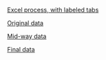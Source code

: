 [Excel process, with labeled tabs](https://github.com/juliamuellerthewriter/datavisualization-fall2021/blob/main/team%20excel%20_%20FEC%20data%20_%20assignment%203%20_%20process%20in%20tabs.xlsx)

[Original data](https://github.com/juliamuellerthewriter/datavisualization-fall2021/blob/main/team%20excel%20_%20FEC%20data%20_%20assignment%203%20_%20original.csv)

[Mid-way data](https://github.com/juliamuellerthewriter/datavisualization-fall2021/blob/main/team%20excel%20_%20FEC%20data%20_%20assignment%203%20_%20mid-way.csv)

[Final data](https://github.com/juliamuellerthewriter/datavisualization-fall2021/blob/main/team%20excel%20_%20FEC%20data%20_%20assignment%203%20_%20final.csv)
